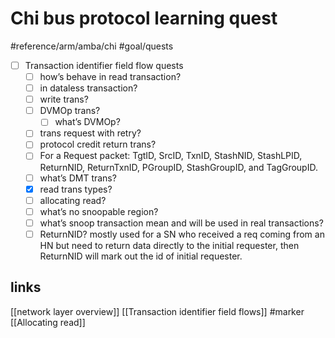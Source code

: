 # Chi bus protocol learning quest
#reference/arm/amba/chi
#goal/quests


- [ ] Transaction identifier field flow quests
  - [ ] how’s behave in read transaction?
  - [ ] in dataless transaction?
  - [ ] write trans?
  - [ ] DVMOp trans?
    - [ ] what’s DVMOp?
  - [ ] trans request with retry?
  - [ ] protocol credit return trans?
  - [ ] For a Request packet: TgtID, SrcID, TxnID, StashNID, StashLPID, ReturnNID, ReturnTxnID, PGroupID, StashGroupID, and TagGroupID. 
  - [ ] what’s DMT trans?
  - [x] read trans types?
  - [ ] allocating read?
  - [ ] what’s no snoopable region?
  - [ ] what’s snoop transaction mean and will be used in real transactions?
  - [ ] ReturnNID? mostly used for a SN who received a req coming from an HN but need to return data directly to the initial requester, then ReturnNID will mark out the id of initial requester.

## links
[[network layer overview]]
[[Transaction identifier field flows]]
#marker [[Allocating read]]

